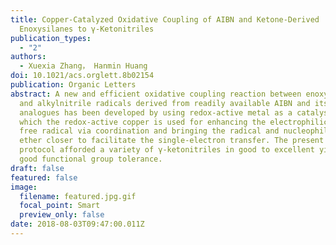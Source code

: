 ```yaml
---
title: Copper-Catalyzed Oxidative Coupling of AIBN and Ketone-Derived
  Enoxysilanes to γ‑Ketonitriles
publication_types:
  - "2"
authors:
  - Xuexia Zhang， Hanmin Huang
doi: 10.1021/acs.orglett.8b02154
publication: Organic Letters
abstract: A new and efficient oxidative coupling reaction between enoxysilane
  and alkylnitrile radicals derived from readily available AIBN and its
  analogues has been developed by using redox-active metal as a catalyst in
  which the redox-active copper is used for enhancing the electrophilicity of a
  free radical via coordination and bringing the radical and nucleophilic enol
  ether closer to facilitate the single-electron transfer. The present catalytic
  protocol afforded a variety of γ-ketonitriles in good to excellent yields with
  good functional group tolerance.
draft: false
featured: false
image:
  filename: featured.jpg.gif
  focal_point: Smart
  preview_only: false
date: 2018-08-03T09:47:00.011Z
---
```

